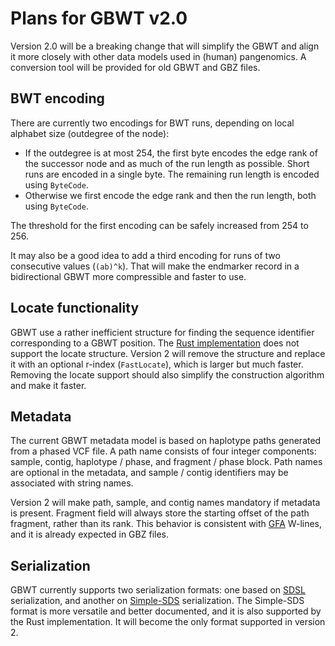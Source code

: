 # Plans for GBWT v2.0

Version 2.0 will be a breaking change that will simplify the GBWT and align it more closely with other data models used in (human) pangenomics.
A conversion tool will be provided for old GBWT and GBZ files.

## BWT encoding

There are currently two encodings for BWT runs, depending on local alphabet size (outdegree of the node):

* If the outdegree is at most 254, the first byte encodes the edge rank of the successor node and as much of the run length as possible. Short runs are encoded in a single byte. The remaining run length is encoded using `ByteCode`.
* Otherwise we first encode the edge rank and then the run length, both using `ByteCode`.

The threshold for the first encoding can be safely increased from 254 to 256.

It may also be a good idea to add a third encoding for runs of two consecutive values (`(ab)^k`).
That will make the endmarker record in a bidirectional GBWT more compressible and faster to use.

## Locate functionality

GBWT use a rather inefficient structure for finding the sequence identifier corresponding to a GBWT position.
The [Rust implementation](https://github.com/jltsiren/gbwt-rs) does not support the locate structure.
Version 2 will remove the structure and replace it with an optional r-index (`FastLocate`), which is larger but much faster.
Removing the locate support should also simplify the construction algorithm and make it faster.

## Metadata

The current GBWT metadata model is based on haplotype paths generated from a phased VCF file.
A path name consists of four integer components: sample, contig, haplotype / phase, and fragment / phase block.
Path names are optional in the metadata, and sample / contig identifiers may be associated with string names.

Version 2 will make path, sample, and contig names mandatory if metadata is present.
Fragment field will always store the starting offset of the path fragment, rather than its rank.
This behavior is consistent with [GFA](https://github.com/GFA-spec/GFA-spec/blob/master/GFA1.md) W-lines, and it is already expected in GBZ files.

## Serialization

GBWT currently supports two serialization formats: one based on [SDSL](https://github.com/vgteam/sdsl-lite) serialization, and another on [Simple-SDS](https://github.com/jltsiren/simple-sds) serialization.
The Simple-SDS format is more versatile and better documented, and it is also supported by the Rust implementation.
It will become the only format supported in version 2.
